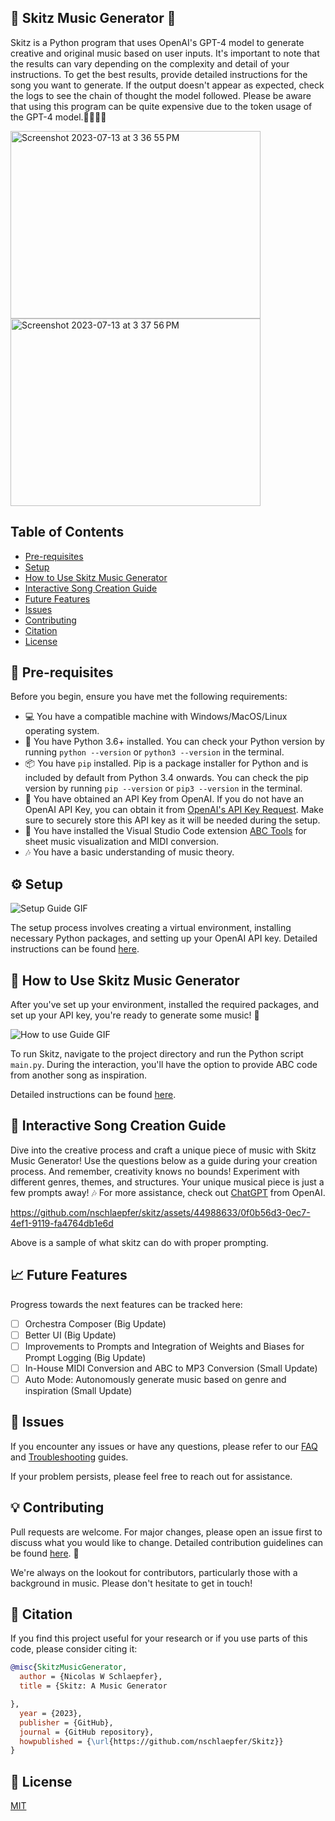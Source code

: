 ## 🎵 Skitz Music Generator 🎵
Skitz is a Python program that uses OpenAI's GPT-4 model to generate creative and original music based on user inputs. It's important to note that the results can vary depending on the complexity and detail of your instructions. To get the best results, provide detailed instructions for the song you want to generate. If the output doesn't appear as expected, check the logs to see the chain of thought the model followed. Please be aware that using this program can be quite expensive due to the token usage of the GPT-4 model.🎼🎹🎷🎸



<p float="left">
  <img src="https://github.com/nschlaepfer/skitz/assets/44988633/86f3796a-5bc1-41fa-9f14-138a5e882ade" width="400" height="300" alt="Screenshot 2023-07-13 at 3 36 55 PM" />
  <img src="https://github.com/nschlaepfer/skitz/assets/44988633/52dc19f4-e15e-4d0a-a89f-d73633151695" width="400" height="300" alt="Screenshot 2023-07-13 at 3 37 56 PM" />
</p>

## Table of Contents

- [Pre-requisites](#pre-requisites)
- [Setup](#setup)
- [How to Use Skitz Music Generator](#how-to-use-skitz-music-generator)
- [Interactive Song Creation Guide](#interactive-song-creation-guide)
- [Future Features](#future-features)
- [Issues](#issues)
- [Contributing](#contributing)
- [Citation](#citation)
- [License](#license)

## 🚀 Pre-requisites

Before you begin, ensure you have met the following requirements:

- 💻 You have a compatible machine with Windows/MacOS/Linux operating system.
- 🐍 You have Python 3.6+ installed. You can check your Python version by running `python --version` or `python3 --version` in the terminal.
- 📦 You have `pip` installed. Pip is a package installer for Python and is included by default from Python 3.4 onwards. You can check the pip version by running `pip --version` or `pip3 --version` in the terminal.
- 🔑 You have obtained an API Key from OpenAI. If you do not have an OpenAI API Key, you can obtain it from [OpenAI's API Key Request](https://platform.openai.com/signup). Make sure to securely store this API key as it will be needed during the setup.
- 🎼 You have installed the Visual Studio Code extension [ABC Tools](https://marketplace.visualstudio.com/items?itemName=ishiharaf.abc-tools) for sheet music visualization and MIDI conversion.
- 🎶 You have a basic understanding of music theory.

## ⚙️ Setup

![Setup Guide GIF](path/to/setup_guide.gif)

The setup process involves creating a virtual environment, installing necessary Python packages, and setting up your OpenAI API key. Detailed instructions can be found [here](path/to/setup_instructions.md).

## 🎼 How to Use Skitz Music Generator

After you've set up your environment, installed the required packages, and set up your API key, you're ready to generate some music! 🎉

![How to use Guide GIF](path/to/how_to_use_guide.gif)

To run Skitz, navigate to the project directory and run the Python script `main.py`. During the interaction, you'll have the option to provide ABC code from another song as inspiration.

Detailed instructions can be found [here](path/to/how_to_use_guide.md).

## 🎹 Interactive Song Creation Guide

Dive into the creative process and craft a unique piece of music with Skitz Music Generator! Use the questions below as a guide during your creation process. And remember, creativity knows no bounds! Experiment with different genres, themes, and structures. Your unique musical piece is just a few prompts away! 🎶 For more assistance, check out [ChatGPT](https://chat.openai.com/) from OpenAI.



https://github.com/nschlaepfer/skitz/assets/44988633/0f0b56d3-0ec7-4ef1-9119-fa4764db1e6d



Above is a sample of what skitz can do with proper prompting.

## 📈 Future Features

Progress towards the next features can be tracked here:

- [ ] Orchestra Composer (Big Update)
- [ ] Better UI (Big Update)
- [ ] Improvements to Prompts and Integration of Weights and Biases for Prompt Logging (Big Update)
- [ ] In-House MIDI Conversion and ABC to MP3 Conversion (Small Update)
- [ ] Auto Mode: Autonomously generate music based on genre and inspiration (Small Update)

## 🚨 Issues

If you encounter any issues or have any questions, please refer to our [FAQ](path/to/faq.md) and [Troubleshooting](path/to/troubleshooting.md) guides. 

If your problem persists, please feel free to reach out for assistance.

## 💡 Contributing

Pull requests are welcome. For major changes, please open an issue first to discuss what you would like to change. Detailed contribution guidelines can be found [here](path/to/contributing.md). 🤝

We're always on the lookout for contributors, particularly those with a background in music. Please don't hesitate to get in touch!

## 📝 Citation

If you find this project useful for your research or if you use parts of this code, please consider citing it:

```bibtex
@misc{SkitzMusicGenerator,
  author = {Nicolas W Schlaepfer},
  title = {Skitz: A Music Generator

},
  year = {2023},
  publisher = {GitHub},
  journal = {GitHub repository},
  howpublished = {\url{https://github.com/nschlaepfer/Skitz}}
}
```

## 📝 License

[MIT](LICENSE)
